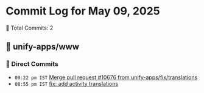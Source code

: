 # Commit Log for May 09, 2025

📝 Total Commits: 2

## 📁 unify-apps/www

### 🔨 Direct Commits

- `09:22 pm IST` [Merge pull request #10676 from unify-apps/fix/translations](https://github.com/unify-apps/www/commit/ba9bafe2daa1ad245ff9019eb64597d41c95cdfc)
- `08:55 pm IST` [fix: add activity translations](https://github.com/unify-apps/www/commit/eaa2b56bdd492147ba59caca9bab27ad80f65537)


